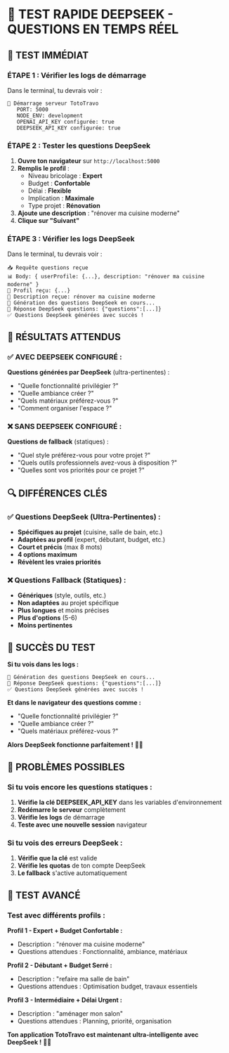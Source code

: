 # 🧪 TEST RAPIDE DEEPSEEK - QUESTIONS EN TEMPS RÉEL

## 🎯 **TEST IMMÉDIAT**

### **ÉTAPE 1 : Vérifier les logs de démarrage**

Dans le terminal, tu devrais voir :
```
🚀 Démarrage serveur TotoTravo
   PORT: 5000
   NODE_ENV: development
   OPENAI_API_KEY configurée: true
   DEEPSEEK_API_KEY configurée: true
```

### **ÉTAPE 2 : Tester les questions DeepSeek**

1. **Ouvre ton navigateur** sur `http://localhost:5000`
2. **Remplis le profil** :
   - Niveau bricolage : **Expert**
   - Budget : **Confortable**
   - Délai : **Flexible**
   - Implication : **Maximale**
   - Type projet : **Rénovation**
3. **Ajoute une description** : "rénover ma cuisine moderne"
4. **Clique sur "Suivant"**

### **ÉTAPE 3 : Vérifier les logs DeepSeek**

Dans le terminal, tu devrais voir :
```
📥 Requête questions reçue
📊 Body: { userProfile: {...}, description: "rénover ma cuisine moderne" }
👤 Profil reçu: {...}
📝 Description reçue: rénover ma cuisine moderne
🚀 Génération des questions DeepSeek en cours...
🤖 Réponse DeepSeek questions: {"questions":[...]}
✅ Questions DeepSeek générées avec succès !
```

## 🎯 **RÉSULTATS ATTENDUS**

### **✅ AVEC DEEPSEEK CONFIGURÉ :**

**Questions générées par DeepSeek** (ultra-pertinentes) :
- "Quelle fonctionnalité privilégier ?"
- "Quelle ambiance créer ?"
- "Quels matériaux préférez-vous ?"
- "Comment organiser l'espace ?"

### **❌ SANS DEEPSEEK CONFIGURÉ :**

**Questions de fallback** (statiques) :
- "Quel style préférez-vous pour votre projet ?"
- "Quels outils professionnels avez-vous à disposition ?"
- "Quelles sont vos priorités pour ce projet ?"

## 🔍 **DIFFÉRENCES CLÉS**

### **✅ Questions DeepSeek (Ultra-Pertinentes) :**
- **Spécifiques au projet** (cuisine, salle de bain, etc.)
- **Adaptées au profil** (expert, débutant, budget, etc.)
- **Court et précis** (max 8 mots)
- **4 options maximum**
- **Révèlent les vraies priorités**

### **❌ Questions Fallback (Statiques) :**
- **Génériques** (style, outils, etc.)
- **Non adaptées** au projet spécifique
- **Plus longues** et moins précises
- **Plus d'options** (5-6)
- **Moins pertinentes**

## 🎉 **SUCCÈS DU TEST**

**Si tu vois dans les logs :**
```
🚀 Génération des questions DeepSeek en cours...
🤖 Réponse DeepSeek questions: {"questions":[...]}
✅ Questions DeepSeek générées avec succès !
```

**Et dans le navigateur des questions comme :**
- "Quelle fonctionnalité privilégier ?"
- "Quelle ambiance créer ?"
- "Quels matériaux préférez-vous ?"

**Alors DeepSeek fonctionne parfaitement !** 🚀✨

## 🚨 **PROBLÈMES POSSIBLES**

### **Si tu vois encore les questions statiques :**
1. **Vérifie la clé DEEPSEEK_API_KEY** dans les variables d'environnement
2. **Redémarre le serveur** complètement
3. **Vérifie les logs** de démarrage
4. **Teste avec une nouvelle session** navigateur

### **Si tu vois des erreurs DeepSeek :**
1. **Vérifie que la clé** est valide
2. **Vérifie les quotas** de ton compte DeepSeek
3. **Le fallback** s'active automatiquement

## 🎯 **TEST AVANCÉ**

### **Test avec différents profils :**

**Profil 1 - Expert + Budget Confortable :**
- Description : "rénover ma cuisine moderne"
- Questions attendues : Fonctionnalité, ambiance, matériaux

**Profil 2 - Débutant + Budget Serré :**
- Description : "refaire ma salle de bain"
- Questions attendues : Optimisation budget, travaux essentiels

**Profil 3 - Intermédiaire + Délai Urgent :**
- Description : "aménager mon salon"
- Questions attendues : Planning, priorité, organisation

**Ton application TotoTravo est maintenant ultra-intelligente avec DeepSeek !** 🎯✨

